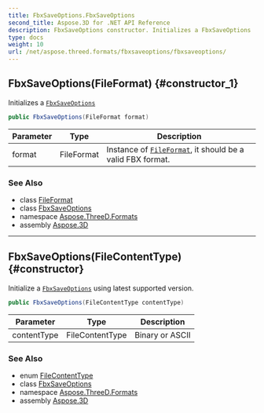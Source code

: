 ```yaml
---
title: FbxSaveOptions.FbxSaveOptions
second_title: Aspose.3D for .NET API Reference
description: FbxSaveOptions constructor. Initializes a FbxSaveOptions
type: docs
weight: 10
url: /net/aspose.threed.formats/fbxsaveoptions/fbxsaveoptions/
---
```

## FbxSaveOptions(FileFormat) {#constructor_1}

Initializes a [`FbxSaveOptions`](../)

```csharp
public FbxSaveOptions(FileFormat format)
```

| Parameter | Type | Description |
| --- | --- | --- |
| format | FileFormat | Instance of [`FileFormat`](../../../aspose.threed/fileformat/), it should be a valid FBX format. |

### See Also

* class [FileFormat](../../../aspose.threed/fileformat/)
* class [FbxSaveOptions](../)
* namespace [Aspose.ThreeD.Formats](../../fbxsaveoptions/)
* assembly [Aspose.3D](../../../)

---

## FbxSaveOptions(FileContentType) {#constructor}

Initialize a [`FbxSaveOptions`](../) using latest supported version.

```csharp
public FbxSaveOptions(FileContentType contentType)
```

| Parameter | Type | Description |
| --- | --- | --- |
| contentType | FileContentType | Binary or ASCII |

### See Also

* enum [FileContentType](../../../aspose.threed/filecontenttype/)
* class [FbxSaveOptions](../)
* namespace [Aspose.ThreeD.Formats](../../fbxsaveoptions/)
* assembly [Aspose.3D](../../../)


